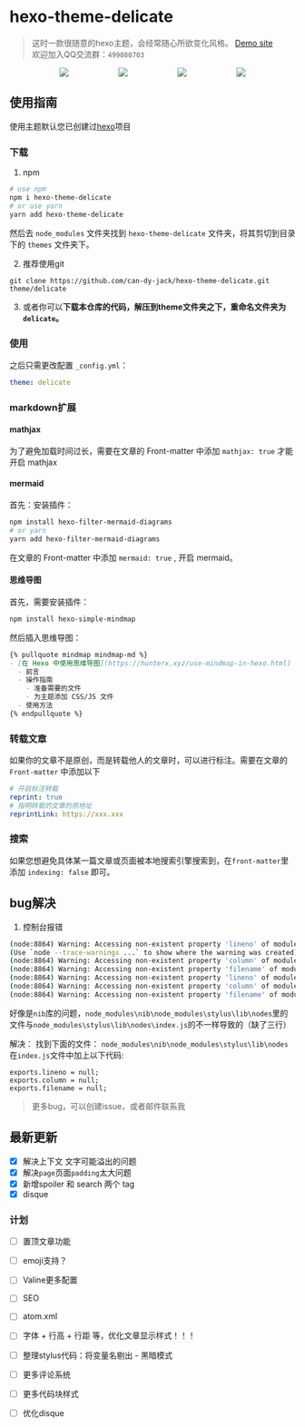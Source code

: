 # hexo-theme-delicate

> 这时一款很随意的hexo主题，会经常随心所欲变化风格。
> [Demo site](https://kartjim.top/delicate)  
> 欢迎加入QQ交流群：`499080703`

<div style="display:flex;justify-content: space-evenly;">
<a href="https://nodejs.org"><img src="https://img.shields.io/badge/node-%3E%3D10.9.0-blue"></a>
<a href="https://hexo.io"><img src="https://img.shields.io/badge/hexo-4.3.0-brightgreen"></a>
<a href="https://github.com/can-dy-jack/hexo-theme-delicate/blob/master/LICENSE"><img src="https://img.shields.io/badge/license-MIT-orange"></a>
<a href="https://github.com/can-dy-jack/hexo-theme-delicate"><img src="https://img.shields.io/badge/delicate-3-%23f8e5af"></a>
</div>

## 使用指南

使用主题默认您已创建过[hexo](https://hexo.io)项目

### 下载

1. npm

```bash
# use npm
npm i hexo-theme-delicate
# or use yarn
yarn add hexo-theme-delicate
```

然后去 `node_modules` 文件夹找到 `hexo-theme-delicate` 文件夹，将其剪切到目录下的 `themes` 文件夹下。

2. 推荐使用git

```git
git clone https://github.com/can-dy-jack/hexo-theme-delicate.git theme/delicate
```

3. 或者你可以**下载本仓库的代码，解压到theme文件夹之下，重命名文件夹为`delicate`。**

### 使用

之后只需更改配置 `_config.yml`：

```yml
theme: delicate
```
### markdown扩展

#### mathjax
为了避免加载时间过长，需要在文章的 Front-matter 中添加 `mathjax: true` 才能开启 mathjax

#### mermaid
首先：安装插件：
```bash
npm install hexo-filter-mermaid-diagrams
# or yarn
yarn add hexo-filter-mermaid-diagrams
```

在文章的 Front-matter 中添加 `mermaid: true` , 开启 mermaid。

#### 思维导图

首先，需要安装插件：

```bash
npm install hexo-simple-mindmap
```

然后插入思维导图：

```markdown
{% pullquote mindmap mindmap-md %}
- [在 Hexo 中使用思维导图](https://hunterx.xyz/use-mindmap-in-hexo.html)
  - 前言
  - 操作指南
    - 准备需要的文件
    - 为主题添加 CSS/JS 文件
  - 使用方法
{% endpullquote %}
```

### 转载文章
如果你的文章不是原创，而是转载他人的文章时，可以进行标注。需要在文章的 `Front-matter` 中添加以下
``` yml
# 开启标注转载
reprint: true
# 指明转载的文章的原地址
reprintLink: https://xxx.xxx
```

### 搜索

如果您想避免具体某一篇文章或页面被本地搜索引擎搜索到，在`front-matter`里添加 `indexing: false` 即可。

## bug解决

1. 控制台报错
```bash
(node:8864) Warning: Accessing non-existent property 'lineno' of module exports inside circular dependency
(Use `node --trace-warnings ...` to show where the warning was created)
(node:8864) Warning: Accessing non-existent property 'column' of module exports inside circular dependency
(node:8864) Warning: Accessing non-existent property 'filename' of module exports inside circular dependency
(node:8864) Warning: Accessing non-existent property 'lineno' of module exports inside circular dependency
(node:8864) Warning: Accessing non-existent property 'column' of module exports inside circular dependency
(node:8864) Warning: Accessing non-existent property 'filename' of module exports inside circular dependency
```
好像是`nib`库的问题，`node_modules\nib\node_modules\stylus\lib\nodes`里的文件与`node_modules\stylus\lib\nodes\index.js`的不一样导致的（缺了三行）

解决：
找到下面的文件：
`node_modules\nib\node_modules\stylus\lib\nodes`
在`index.js`文件中加上以下代码:
```
exports.lineno = null;
exports.column = null;
exports.filename = null;
```

> 更多bug，可以创建issue，或者邮件联系我

## 最新更新

- [x] 解决上下文 文字可能溢出的问题
- [x] 解决`page`页面`padding`太大问题
- [x] 新增spoiler 和 search 两个 tag
- [x] disque

### 计划

- [ ] 置顶文章功能
- [ ] emoji支持？
- [ ] Valine更多配置
- [ ] SEO
- [ ] atom.xml
- [ ] 字体 + 行高 + 行距 等，优化文章显示样式！！！
- [ ] 整理stylus代码：将变量名剔出 - 黑暗模式

- [ ] 更多评论系统
- [ ] 更多代码块样式
- [ ] 优化disque


